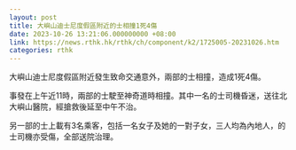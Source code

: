 ```yaml
---
layout: post
title: 大嶼山迪士尼度假區附近的士相撞1死4傷
date: 2023-10-26 13:21:06.000000000 +08:00
link: https://news.rthk.hk/rthk/ch/component/k2/1725005-20231026.htm
categories: rthk
---
```


大嶼山迪士尼度假區附近發生致命交通意外，兩部的士相撞，造成1死4傷。 

事發在上午近11時，兩部的士駛至神奇道時相撞。其中一名的士司機昏迷，送往北大嶼山醫院，經搶救後延至中午不治。

另一部的士上載有3名乘客，包括一名女子及她的一對子女，三人均為內地人，的士司機亦受傷，全部送院治理。
